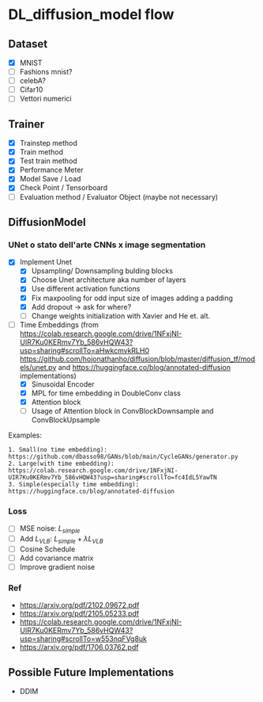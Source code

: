 # DL_diffusion_model flow

## Dataset

- [x] MNIST
- [ ] Fashions mnist?
- [ ] celebA?
- [ ] Cifar10
- [ ] Vettori numerici

## Trainer

- [x] Trainstep method
- [x] Train method
- [x] Test train method
- [x] Performance Meter
- [X] Model Save / Load
- [x] Check Point / Tensorboard
- [ ] Evaluation method / Evaluator Object (maybe not necessary)

## DiffusionModel

### UNet o stato dell'arte CNNs x image segmentation

- [X] Implement Unet
    - [X] Upsampling/ Downsampling bulding blocks
    - [X] Choose Unet architecture aka number of layers
    - [X] Use different activation functions
    - [X] Fix maxpooling for odd input size of images adding a padding
    - [X] Add dropout -> ask for where?
    - [ ] Change weights initialization with Xavier and He et. alt.
- [ ] Time Embeddings  (from https://colab.research.google.com/drive/1NFxjNI-UIR7Ku0KERmv7Yb_586vHQW43?usp=sharing#scrollTo=aHwkcmvkRLH0 https://github.com/hojonathanho/diffusion/blob/master/diffusion_tf/models/unet.py and https://huggingface.co/blog/annotated-diffusion implementations)
    - [X] Sinusoidal Encoder 
    - [X] MPL for time embedding in DoubleConv class
    - [X] Attention block
    - [ ] Usage of Attention block in ConvBlockDownsample and ConvBlockUpsample

Examples:

    1. Small(no time embedding): https://github.com/dbasso98/GANs/blob/main/CycleGANs/generator.py
    2. Large(with time embedding): https://colab.research.google.com/drive/1NFxjNI-UIR7Ku0KERmv7Yb_586vHQW43?usp=sharing#scrollTo=fc4IdL5YawTN
    3. Simple(especially time embedding): https://huggingface.co/blog/annotated-diffusion

### Loss

- [ ] MSE noise: $L_{simple}$
- [ ] Add $L_{VLB}$: $L_{simple}+\lambda L_{VLB}$
- [ ] Cosine Schedule
- [ ] Add covariance matrix
- [ ] Improve gradient noise

### Ref

- https://arxiv.org/pdf/2102.09672.pdf
- https://arxiv.org/pdf/2105.05233.pdf
- https://colab.research.google.com/drive/1NFxjNI-UIR7Ku0KERmv7Yb_586vHQW43?usp=sharing#scrollTo=w553nqFVg8uk
- https://arxiv.org/pdf/1706.03762.pdf

## Possible Future Implementations

- DDIM

